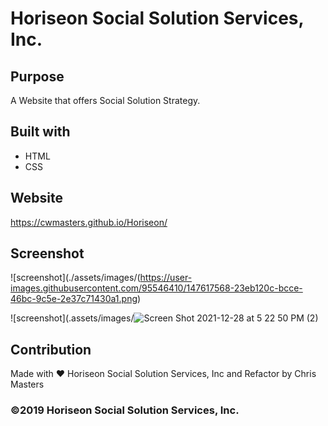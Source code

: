 # Horiseon Social Solution Services, Inc.

## Purpose
A Website that offers Social Solution Strategy.

## Built with
* HTML
* CSS

## Website
https://cwmasters.github.io/Horiseon/

## Screenshot
![screenshot](./assets/images/(https://user-images.githubusercontent.com/95546410/147617568-23eb120c-bcce-46bc-9c5e-2e37c71430a1.png)


![screenshot](.assets/images/![Screen Shot 2021-12-28 at 5 22 50 PM (2)](https://user-images.githubusercontent.com/95546410/147617172-54188004-9178-4a4e-9874-d284f73c2aa8.png)

## Contribution
Made with ❤️ Horiseon Social Solution Services, Inc and Refactor by Chris Masters

### ©2019 Horiseon Social Solution Services, Inc.
